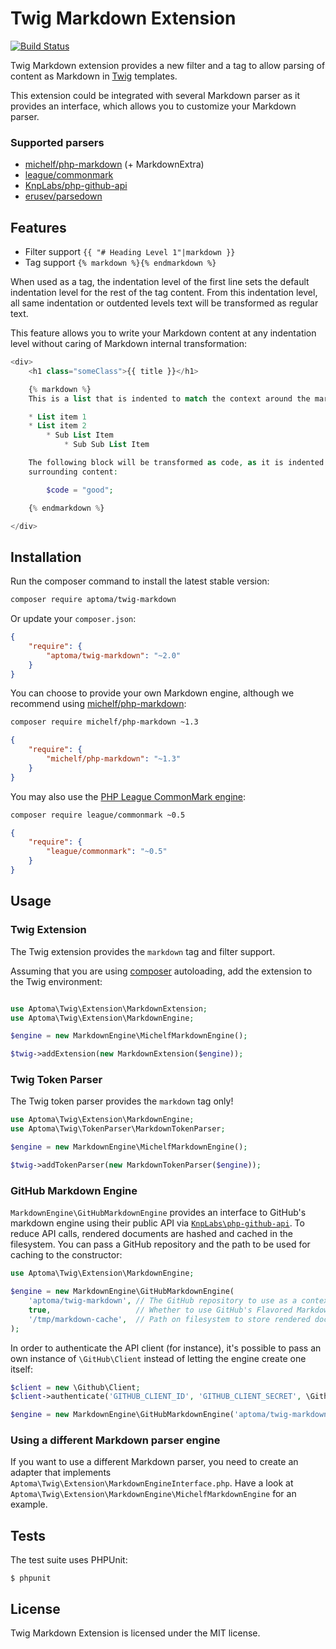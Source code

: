 Twig Markdown Extension
=======================

[![Build Status](https://secure.travis-ci.org/aptoma/twig-markdown.png?branch=master)](http://travis-ci.org/aptoma/twig-markdown)

Twig Markdown extension provides a new filter and a tag to allow parsing of
content as Markdown in [Twig][1] templates.

This extension could be integrated with several Markdown parser as it provides an interface, which allows you to customize your Markdown parser.

### Supported parsers

 * [michelf/php-markdown](https://github.com/michelf/php-markdown) (+ MarkdownExtra)
 * [league/commonmark](http://commonmark.thephpleague.com/)
 * [KnpLabs/php-github-api](https://github.com/KnpLabs/php-github-api)
 * [erusev/parsedown](https://github.com/erusev/parsedown)

## Features

 * Filter support `{{ "# Heading Level 1"|markdown }}`
 * Tag support `{% markdown %}{% endmarkdown %}`

When used as a tag, the indentation level of the first line sets the default indentation level for the rest of the tag content.
From this indentation level, all same indentation or outdented levels text will be transformed as regular text.

This feature allows you to write your Markdown content at any indentation level without caring of Markdown internal transformation:

```php
<div>
    <h1 class="someClass">{{ title }}</h1>

    {% markdown %}
    This is a list that is indented to match the context around the markdown tag:

    * List item 1
    * List item 2
        * Sub List Item
            * Sub Sub List Item

    The following block will be transformed as code, as it is indented more than the
    surrounding content:

        $code = "good";

    {% endmarkdown %}

</div>
```

## Installation

Run the composer command to install the latest stable version:

```bash
composer require aptoma/twig-markdown
```

Or update your `composer.json`:

```json
{
    "require": {
        "aptoma/twig-markdown": "~2.0"
    }
}
```

You can choose to provide your own Markdown engine, although we recommend
using [michelf/php-markdown](https://github.com/michelf/php-markdown):

```bash
composer require michelf/php-markdown ~1.3
```

```json
{
    "require": {
        "michelf/php-markdown": "~1.3"
    }
}
```

You may also use the [PHP League CommonMark engine](http://commonmark.thephpleague.com/):

```bash
composer require league/commonmark ~0.5
```

```json
{
    "require": {
        "league/commonmark": "~0.5"
    }
}
```

## Usage

### Twig Extension

The Twig extension provides the `markdown` tag and filter support.

Assuming that you are using [composer](http://getcomposer.org) autoloading,
add the extension to the Twig environment:

```php

use Aptoma\Twig\Extension\MarkdownExtension;
use Aptoma\Twig\Extension\MarkdownEngine;

$engine = new MarkdownEngine\MichelfMarkdownEngine();

$twig->addExtension(new MarkdownExtension($engine));
```

### Twig Token Parser

The Twig token parser provides the `markdown` tag only!

```php
use Aptoma\Twig\Extension\MarkdownEngine;
use Aptoma\Twig\TokenParser\MarkdownTokenParser;

$engine = new MarkdownEngine\MichelfMarkdownEngine();

$twig->addTokenParser(new MarkdownTokenParser($engine));
```

### GitHub Markdown Engine

`MarkdownEngine\GitHubMarkdownEngine` provides an interface to GitHub's markdown engine using their public API via [`KnpLabs\php-github-api`][2]. To reduce API calls, rendered documents are hashed and cached in the filesystem. You can pass a GitHub repository and the path to be used for caching to the constructor:

```php
use Aptoma\Twig\Extension\MarkdownEngine;

$engine = new MarkdownEngine\GitHubMarkdownEngine(
    'aptoma/twig-markdown', // The GitHub repository to use as a context
    true,                   // Whether to use GitHub's Flavored Markdown (GFM)
    '/tmp/markdown-cache',  // Path on filesystem to store rendered documents
);
```

In order to authenticate the API client (for instance), it's possible to pass an own instance of `\GitHub\Client` instead of letting the engine create one itself:

```php
$client = new \Github\Client;
$client->authenticate('GITHUB_CLIENT_ID', 'GITHUB_CLIENT_SECRET', \Github\Client::AUTH_URL_CLIENT_ID);

$engine = new MarkdownEngine\GitHubMarkdownEngine('aptoma/twig-markdown', true, '/tmp/markdown-cache', $client);
```

### Using a different Markdown parser engine

If you want to use a different Markdown parser, you need to create an adapter
that implements `Aptoma\Twig\Extension\MarkdownEngineInterface.php`. Have
a look at `Aptoma\Twig\Extension\MarkdownEngine\MichelfMarkdownEngine` for an
example.

## Tests

The test suite uses PHPUnit:

    $ phpunit

## License

Twig Markdown Extension is licensed under the MIT license.

[1]: http://twig.sensiolabs.org
[2]: https://github.com/knplabs/php-github-api
